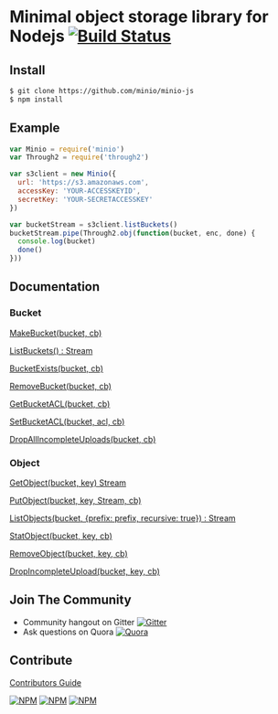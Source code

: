 # Minimal object storage library for Nodejs [![Build Status](https://travis-ci.org/minio/minio-js.svg)](https://travis-ci.org/minio/minio-js)

## Install

```sh
$ git clone https://github.com/minio/minio-js
$ npm install
```

## Example

```js
var Minio = require('minio')
var Through2 = require('through2')

var s3client = new Minio({
  url: 'https://s3.amazonaws.com',
  accessKey: 'YOUR-ACCESSKEYID',
  secretKey: 'YOUR-SECRETACCESSKEY'
})

var bucketStream = s3client.listBuckets()
bucketStream.pipe(Through2.obj(function(bucket, enc, done) {
  console.log(bucket)
  done()
}))
```

## Documentation

### Bucket

[MakeBucket(bucket, cb)](src/example/make-bucket.js)

[ListBuckets() : Stream](src/example/list-buckets.js)

[BucketExists(bucket, cb)](src/example/bucket-exists.js)

[RemoveBucket(bucket, cb)](src/example/remove-bucket.js)

[GetBucketACL(bucket, cb)](src/example/get-bucket-acl.js)

[SetBucketACL(bucket, acl, cb)](src/example/set-bucket-acl.js)

[DropAllIncompleteUploads(bucket, cb)](src/example/drop-incomplete-upload.js)

### Object

[GetObject(bucket, key) Stream](src/example/get-object.js)

[PutObject(bucket, key, Stream, cb)](src/example/put-object.js)

[ListObjects(bucket, {prefix: prefix, recursive: true}) : Stream](src/example/list-objects.js)

[StatObject(bucket, key, cb)](src/example/stat-object.js)

[RemoveObject(bucket, key, cb)](src/example/remove-object.js)

[DropIncompleteUpload(bucket, key, cb)](src/example/drop-incomplete-upload.js)

## Join The Community
* Community hangout on Gitter    [![Gitter](https://badges.gitter.im/Join%20Chat.svg)](https://gitter.im/minio/minio?utm_source=badge&utm_medium=badge&utm_campaign=pr-badge&utm_content=badge)
* Ask questions on Quora  [![Quora](http://upload.wikimedia.org/wikipedia/commons/thumb/5/57/Quora_logo.svg/55px-Quora_logo.svg.png)](http://www.quora.com/Minio)

## Contribute

[Contributors Guide](./CONTRIBUTING.md)

[![NPM](https://img.shields.io/npm/v/minio.svg)](https://www.npmjs.com/package/minio)
[![NPM](https://img.shields.io/npm/l/minio.svg)](https://www.npmjs.com/package/minio)
[![NPM](https://img.shields.io/npm/dm/minio.svg)](https://www.npmjs.com/package/minio)
